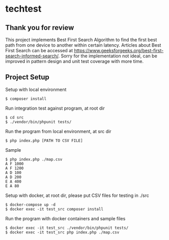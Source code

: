# techtest

## Thank you for review

This project implements Best First Search Algorithm to find the first best path from one device to another within certain latency.
Articles about Best First Search can be accessed at https://www.geeksforgeeks.org/best-first-search-informed-search/.
Sorry for the implementation not ideal, can be improved in pattern design and unit test coverage with more time.

## Project Setup

Setup with local environment
```
$ composer install
```

Run integration test against program, at root dir
```
$ cd src
$ ./vendor/bin/phpunit tests/
```

Run the program from local environment, at src dir
```
$ php index.php [PATH TO CSV FILE]
```
Sample
```
$ php index.php ./map.csv
A F 1000
A F 1200
A D 100
A D 200
E A 400
E A 80

```


Setup with docker, at root dir, please put CSV files for testing in ./src

```
$ docker-compose up -d
$ docker exec -it test_src composer install
```
Run the program with docker containers and sample files
```
$ docker exec -it test_src ./vendor/bin/phpunit tests/
$ docker exec -it test_src php index.php ./map.csv
```